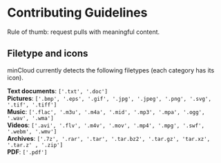 Contributing Guidelines
=======================
Rule of thumb: request pulls with meaningful content.

## Filetype and icons
minCloud currently detects the following filetypes (each category has its icon).

**Text documents**: ``['.txt', '.doc']``                  
**Pictures**: ``['.bmp', '.eps', '.gif', '.jpg', '.jpeg', '.png', '.svg', '.tif', '.tiff']``                  
**Music**: ``['.flac', '.m3u', '.m4a', '.mid', '.mp3', '.mpa', '.ogg', '.wav', '.wma']``                  
**Videos**: ``['.avi', '.flv', '.m4v', '.mov', '.mp4', '.mpg', '.swf', '.webm', '.wmv']``                  
**Archives**: ``['.7z', '.rar', '.tar', '.tar.bz2', '.tar.gz', 'tar.xz', '.tar.z' , '.zip']``                  
**PDF**: ``['.pdf']``
